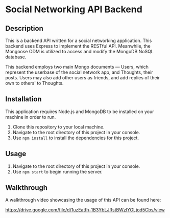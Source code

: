 # Social Networking API Backend

## Description

This is a backend API written for a social networking application. This backend uses Express to implement the RESTful API. Meanwhile, the Mongoose ODM is utilized to access and modify the MongoDB NoSQL database.

This backend employs two main Mongo documents — Users, which represent the userbase of the social network app, and Thoughts, their posts. Users may also add other users as friends, and add replies of their own to others' to Thoughts.


## Installation

This application requires Node.js and MongoDB to be installed on your machine in order to run.

1. Clone this repository to your local machine.
2. Navigate to the root directory of this project in your console.
3. Use ``` npm install ``` to install the dependencies for this project.


## Usage

1. Navigate to the root directory of this project in your console. 
2. Use ``` npm start ``` to begin running the server.


## Walkthrough

A walkthrough video showcasing the usage of this API can be found here:

https://drive.google.com/file/d/1uzEatfh-1B3YbLJRstBWzlYOLjod5Cbs/view